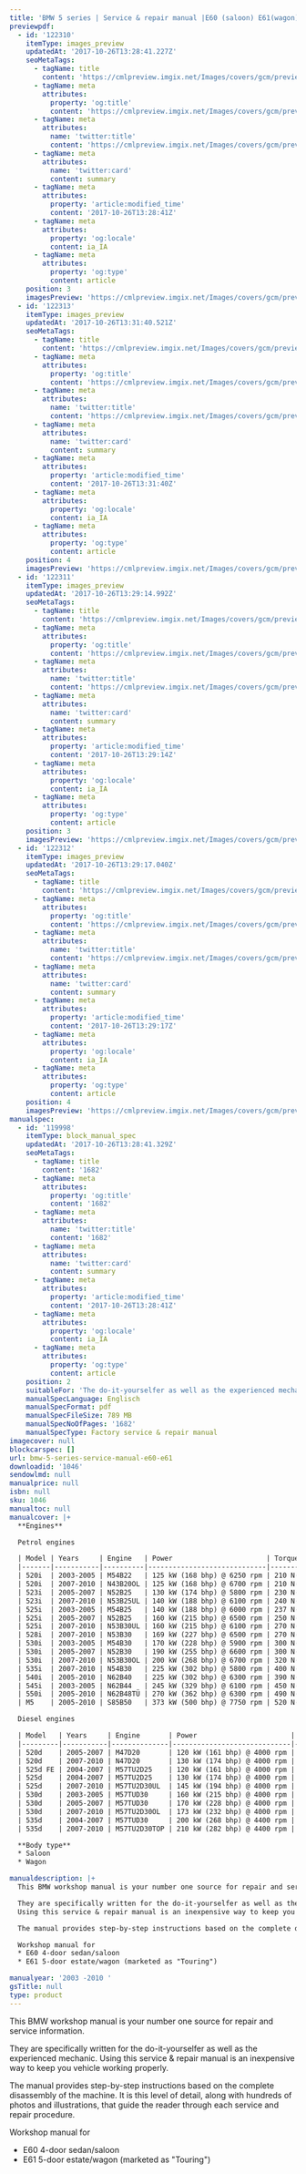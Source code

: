 ```yaml
---
title: 'BMW 5 series | Service & repair manual |E60 (saloon) E61(wagon) | 2003 -2010 '
previewpdf:
  - id: '122310'
    itemType: images_preview
    updatedAt: '2017-10-26T13:28:41.227Z'
    seoMetaTags:
      - tagName: title
        content: 'https://cmlpreview.imgix.net/Images/covers/gcm/preview/pr-1046-1.jpg'
      - tagName: meta
        attributes:
          property: 'og:title'
          content: 'https://cmlpreview.imgix.net/Images/covers/gcm/preview/pr-1046-1.jpg'
      - tagName: meta
        attributes:
          name: 'twitter:title'
          content: 'https://cmlpreview.imgix.net/Images/covers/gcm/preview/pr-1046-1.jpg'
      - tagName: meta
        attributes:
          name: 'twitter:card'
          content: summary
      - tagName: meta
        attributes:
          property: 'article:modified_time'
          content: '2017-10-26T13:28:41Z'
      - tagName: meta
        attributes:
          property: 'og:locale'
          content: ia_IA
      - tagName: meta
        attributes:
          property: 'og:type'
          content: article
    position: 3
    imagesPreview: 'https://cmlpreview.imgix.net/Images/covers/gcm/preview/pr-1046-1.jpg'
  - id: '122313'
    itemType: images_preview
    updatedAt: '2017-10-26T13:31:40.521Z'
    seoMetaTags:
      - tagName: title
        content: 'https://cmlpreview.imgix.net/Images/covers/gcm/preview/pr-1046-2.jpg'
      - tagName: meta
        attributes:
          property: 'og:title'
          content: 'https://cmlpreview.imgix.net/Images/covers/gcm/preview/pr-1046-2.jpg'
      - tagName: meta
        attributes:
          name: 'twitter:title'
          content: 'https://cmlpreview.imgix.net/Images/covers/gcm/preview/pr-1046-2.jpg'
      - tagName: meta
        attributes:
          name: 'twitter:card'
          content: summary
      - tagName: meta
        attributes:
          property: 'article:modified_time'
          content: '2017-10-26T13:31:40Z'
      - tagName: meta
        attributes:
          property: 'og:locale'
          content: ia_IA
      - tagName: meta
        attributes:
          property: 'og:type'
          content: article
    position: 4
    imagesPreview: 'https://cmlpreview.imgix.net/Images/covers/gcm/preview/pr-1046-2.jpg'
  - id: '122311'
    itemType: images_preview
    updatedAt: '2017-10-26T13:29:14.992Z'
    seoMetaTags:
      - tagName: title
        content: 'https://cmlpreview.imgix.net/Images/covers/gcm/preview/pr-1046-3.jpg'
      - tagName: meta
        attributes:
          property: 'og:title'
          content: 'https://cmlpreview.imgix.net/Images/covers/gcm/preview/pr-1046-3.jpg'
      - tagName: meta
        attributes:
          name: 'twitter:title'
          content: 'https://cmlpreview.imgix.net/Images/covers/gcm/preview/pr-1046-3.jpg'
      - tagName: meta
        attributes:
          name: 'twitter:card'
          content: summary
      - tagName: meta
        attributes:
          property: 'article:modified_time'
          content: '2017-10-26T13:29:14Z'
      - tagName: meta
        attributes:
          property: 'og:locale'
          content: ia_IA
      - tagName: meta
        attributes:
          property: 'og:type'
          content: article
    position: 3
    imagesPreview: 'https://cmlpreview.imgix.net/Images/covers/gcm/preview/pr-1046-3.jpg'
  - id: '122312'
    itemType: images_preview
    updatedAt: '2017-10-26T13:29:17.040Z'
    seoMetaTags:
      - tagName: title
        content: 'https://cmlpreview.imgix.net/Images/covers/gcm/preview/pr-1046-4.jpg'
      - tagName: meta
        attributes:
          property: 'og:title'
          content: 'https://cmlpreview.imgix.net/Images/covers/gcm/preview/pr-1046-4.jpg'
      - tagName: meta
        attributes:
          name: 'twitter:title'
          content: 'https://cmlpreview.imgix.net/Images/covers/gcm/preview/pr-1046-4.jpg'
      - tagName: meta
        attributes:
          name: 'twitter:card'
          content: summary
      - tagName: meta
        attributes:
          property: 'article:modified_time'
          content: '2017-10-26T13:29:17Z'
      - tagName: meta
        attributes:
          property: 'og:locale'
          content: ia_IA
      - tagName: meta
        attributes:
          property: 'og:type'
          content: article
    position: 4
    imagesPreview: 'https://cmlpreview.imgix.net/Images/covers/gcm/preview/pr-1046-4.jpg'
manualspec:
  - id: '119998'
    itemType: block_manual_spec
    updatedAt: '2017-10-26T13:28:41.329Z'
    seoMetaTags:
      - tagName: title
        content: '1682'
      - tagName: meta
        attributes:
          property: 'og:title'
          content: '1682'
      - tagName: meta
        attributes:
          name: 'twitter:title'
          content: '1682'
      - tagName: meta
        attributes:
          name: 'twitter:card'
          content: summary
      - tagName: meta
        attributes:
          property: 'article:modified_time'
          content: '2017-10-26T13:28:41Z'
      - tagName: meta
        attributes:
          property: 'og:locale'
          content: ia_IA
      - tagName: meta
        attributes:
          property: 'og:type'
          content: article
    position: 2
    suitableFor: 'The do-it-yourselfer as well as the experienced mechanic. '
    manualSpecLanguage: Englisch
    manualSpecFormat: pdf
    manualSpecFileSize: 789 MB
    manualSpecNoOfPages: '1682'
    manualSpecType: Factory service & repair manual
imagecover: null
blockcarspec: []
url: bmw-5-series-service-manual-e60-e61
downloadid: '1046'
sendowlmd: null
manualprice: null
isbn: null
sku: 1046
manualtoc: null
manualcover: |+
  **Engines**

  Petrol engines

  | Model | Years     | Engine   | Power                       | Torque                              | 
  |-------|-----------|----------|-----------------------------|-------------------------------------| 
  | 520i  | 2003-2005 | M54B22   | 125 kW (168 bhp) @ 6250 rpm | 210 N·m (155 lb·ft) @ 3500 rpm      | 
  | 520i  | 2007-2010 | N43B20OL | 125 kW (168 bhp) @ 6700 rpm | 210 N·m (155 lb·ft) @ 4250 rpm      | 
  | 523i  | 2005-2007 | N52B25   | 130 kW (174 bhp) @ 5800 rpm | 230 N·m (170 lb·ft) @ 3500 rpm      | 
  | 523i  | 2007-2010 | N53B25UL | 140 kW (188 bhp) @ 6100 rpm | 240 N·m (177 lb·ft) @ 3500 rpm      | 
  | 525i  | 2003-2005 | M54B25   | 140 kW (188 bhp) @ 6000 rpm | 237 N·m (175 lb·ft) @ 3500 rpm      | 
  | 525i  | 2005-2007 | N52B25   | 160 kW (215 bhp) @ 6500 rpm | 250 N·m (184 lb·ft) @ 2750 rpm      | 
  | 525i  | 2007-2010 | N53B30UL | 160 kW (215 bhp) @ 6100 rpm | 270 N·m (199 lb·ft) @ 2400 rpm      | 
  | 528i  | 2007-2010 | N53B30   | 169 kW (227 bhp) @ 6500 rpm | 270 N·m (199 lb·ft) @ 2750 rpm      | 
  | 530i  | 2003-2005 | M54B30   | 170 kW (228 bhp) @ 5900 rpm | 300 N·m (221 lb·ft) @ 3500 rpm      | 
  | 530i  | 2005-2007 | N52B30   | 190 kW (255 bhp) @ 6600 rpm | 300 N·m (221 lb·ft) @ 2500 rpm      | 
  | 530i  | 2007-2010 | N53B30OL | 200 kW (268 bhp) @ 6700 rpm | 320 N·m (236 lb·ft) @ 2750 rpm      | 
  | 535i  | 2007-2010 | N54B30   | 225 kW (302 bhp) @ 5800 rpm | 400 N·m (295 lb·ft) @ 1300-5000 rpm | 
  | 540i  | 2005-2010 | N62B40   | 225 kW (302 bhp) @ 6300 rpm | 390 N·m (288 lb·ft) @ 3500 rpm      | 
  | 545i  | 2003-2005 | N62B44   | 245 kW (329 bhp) @ 6100 rpm | 450 N·m (332 lb·ft) @ 3600 rpm      | 
  | 550i  | 2005-2010 | N62B48TÜ | 270 kW (362 bhp) @ 6300 rpm | 490 N·m (361 lb·ft) @ 3400 rpm      | 
  | M5    | 2005-2010 | S85B50   | 373 kW (500 bhp) @ 7750 rpm | 520 N·m (384 lb·ft) @ 6100 rpm      | 

  Diesel engines

  | Model   | Years     | Engine       | Power                       | Torque                              | 
  |---------|-----------|--------------|-----------------------------|-------------------------------------| 
  | 520d    | 2005-2007 | M47D20       | 120 kW (161 bhp) @ 4000 rpm | 350 N·m (258 lb·ft) @ 1750-3000 rpm | 
  | 520d    | 2007-2010 | N47D20       | 130 kW (174 bhp) @ 4000 rpm | 350 N·m (258 lb·ft) @ 1750-2500 rpm | 
  | 525d FE | 2004-2007 | M57TU2D25    | 120 kW (161 bhp) @ 4000 rpm | 400 N·m (295 lb·ft) @ 2000 rpm      | 
  | 525d    | 2004-2007 | M57TU2D25    | 130 kW (174 bhp) @ 4000 rpm | 400 N·m (295 lb·ft) @ 2000 rpm      | 
  | 525d    | 2007-2010 | M57TU2D30UL  | 145 kW (194 bhp) @ 4000 rpm | 400 N·m (295 lb·ft) @ 1300-3250 rpm | 
  | 530d    | 2003-2005 | M57TUD30     | 160 kW (215 bhp) @ 4000 rpm | 500 N·m (369 lb·ft) @ 2000 rpm      | 
  | 530d    | 2005-2007 | M57TUD30     | 170 kW (228 bhp) @ 4000 rpm | 500 N·m (369 lb·ft) @ 1750 rpm      | 
  | 530d    | 2007-2010 | M57TU2D30OL  | 173 kW (232 bhp) @ 4000 rpm | 500 N·m (369 lb·ft) @ 1750-3000 rpm | 
  | 535d    | 2004-2007 | M57TUD30     | 200 kW (268 bhp) @ 4400 rpm | 560 N·m (413 lb·ft) @ 2000-2250 rpm | 
  | 535d    | 2007-2010 | M57TU2D30TOP | 210 kW (282 bhp) @ 4400 rpm | 580 N·m (428 lb·ft) @ 1750-2250 rpm | 

  **Body type**
  * Saloon
  * Wagon

manualdescription: |+
  This BMW workshop manual is your number one source for repair and service information. 

  They are specifically written for the do-it-yourselfer as well as the experienced mechanic. 
  Using this service & repair manual is an inexpensive way to keep you vehicle working properly. 

  The manual provides step-by-step instructions based on the complete disassembly of the machine. It is this level of detail, along with hundreds of photos and illustrations, that guide the reader through each service and repair procedure. 

  Workshop manual for
  * E60 4-door sedan/saloon 
  * E61 5-door estate/wagon (marketed as "Touring")

manualyear: '2003 -2010 '
gsTitle: null
type: product
---
```


This BMW workshop manual is your number one source for repair and service information. 

They are specifically written for the do-it-yourselfer as well as the experienced mechanic. 
Using this service & repair manual is an inexpensive way to keep you vehicle working properly. 

The manual provides step-by-step instructions based on the complete disassembly of the machine. It is this level of detail, along with hundreds of photos and illustrations, that guide the reader through each service and repair procedure. 

Workshop manual for
* E60 4-door sedan/saloon 
* E61 5-door estate/wagon (marketed as "Touring")

